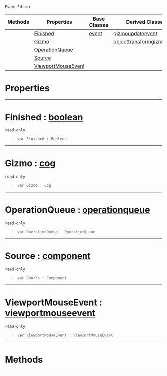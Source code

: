  `Event` `Editor`



|Methods|Properties|Base Classes|Derived Classes|
|---|---|---|---|
| |[ Finished](https://github.com/zeroengineteam/ZeroDocs/blob/master/code_reference/class_reference/gizmoevent.markdown#finished-zero-engine-doc)|[event](https://github.com/zeroengineteam/ZeroDocs/blob/master/code_reference/class_reference/event.markdown)|[gizmoupdateevent](https://github.com/zeroengineteam/ZeroDocs/blob/master/code_reference/class_reference/gizmoupdateevent.markdown)|
| |[ Gizmo](https://github.com/zeroengineteam/ZeroDocs/blob/master/code_reference/class_reference/gizmoevent.markdown#gizmo-zero-engine-docume)| |[objecttransformgizmoevent](https://github.com/zeroengineteam/ZeroDocs/blob/master/code_reference/class_reference/objecttransformgizmoevent.markdown)|
| |[ OperationQueue](https://github.com/zeroengineteam/ZeroDocs/blob/master/code_reference/class_reference/gizmoevent.markdown#operationqueue-zero-engi)| | |
| |[ Source](https://github.com/zeroengineteam/ZeroDocs/blob/master/code_reference/class_reference/gizmoevent.markdown#source-zero-engine-docum)| | |
| |[ ViewportMouseEvent](https://github.com/zeroengineteam/ZeroDocs/blob/master/code_reference/class_reference/gizmoevent.markdown#viewportmouseevent-zero)| | |


 #  Properties


---  
 #  Finished : [boolean](https://github.com/zeroengineteam/ZeroDocs/blob/master/code_reference/zilch_base_types/boolean.markdown)

 `read-only`

> 
> ``` lang=cpp, name=Zilch
> var Finished : Boolean


---  
 #  Gizmo : [cog](https://github.com/zeroengineteam/ZeroDocs/blob/master/code_reference/class_reference/cog.markdown)

 `read-only`

> 
> ``` lang=cpp, name=Zilch
> var Gizmo : Cog


---  
 #  OperationQueue : [operationqueue](https://github.com/zeroengineteam/ZeroDocs/blob/master/code_reference/class_reference/operationqueue.markdown)

 `read-only`

> 
> ``` lang=cpp, name=Zilch
> var OperationQueue : OperationQueue


---  
 #  Source : [component](https://github.com/zeroengineteam/ZeroDocs/blob/master/code_reference/class_reference/component.markdown)

 `read-only`

> 
> ``` lang=cpp, name=Zilch
> var Source : Component


---  
 #  ViewportMouseEvent : [viewportmouseevent](https://github.com/zeroengineteam/ZeroDocs/blob/master/code_reference/class_reference/viewportmouseevent.markdown)

 `read-only`

> 
> ``` lang=cpp, name=Zilch
> var ViewportMouseEvent : ViewportMouseEvent


---  
 #  Methods


---  
 

 